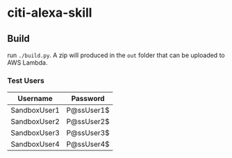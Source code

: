 # citi-alexa-skill

## Build

run `./build.py`. A zip will produced in the `out` folder that can be uploaded to AWS Lambda.

### Test Users

| Username      | Password    |
|    ---        |      ---    |
| SandboxUser1  | P@ssUser1$  |
| SandboxUser2  | P@ssUser2$  |
| SandboxUser3  | P@ssUser3$  |
| SandboxUser4  | P@ssUser4$  |